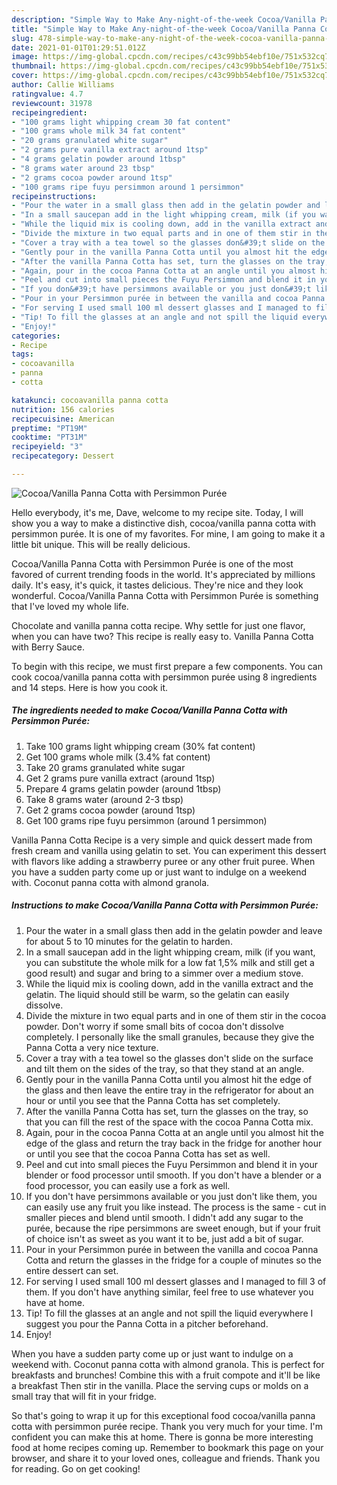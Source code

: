 ```yaml
---
description: "Simple Way to Make Any-night-of-the-week Cocoa/Vanilla Panna Cotta with Persimmon Purée"
title: "Simple Way to Make Any-night-of-the-week Cocoa/Vanilla Panna Cotta with Persimmon Purée"
slug: 478-simple-way-to-make-any-night-of-the-week-cocoa-vanilla-panna-cotta-with-persimmon-puree
date: 2021-01-01T01:29:51.012Z
image: https://img-global.cpcdn.com/recipes/c43c99bb54ebf10e/751x532cq70/cocoavanilla-panna-cotta-with-persimmon-puree-recipe-main-photo.jpg
thumbnail: https://img-global.cpcdn.com/recipes/c43c99bb54ebf10e/751x532cq70/cocoavanilla-panna-cotta-with-persimmon-puree-recipe-main-photo.jpg
cover: https://img-global.cpcdn.com/recipes/c43c99bb54ebf10e/751x532cq70/cocoavanilla-panna-cotta-with-persimmon-puree-recipe-main-photo.jpg
author: Callie Williams
ratingvalue: 4.7
reviewcount: 31978
recipeingredient:
- "100 grams light whipping cream 30 fat content"
- "100 grams whole milk 34 fat content"
- "20 grams granulated white sugar"
- "2 grams pure vanilla extract around 1tsp"
- "4 grams gelatin powder around 1tbsp"
- "8 grams water around 23 tbsp"
- "2 grams cocoa powder around 1tsp"
- "100 grams ripe fuyu persimmon around 1 persimmon"
recipeinstructions:
- "Pour the water in a small glass then add in the gelatin powder and leave for about 5 to 10 minutes for the gelatin to harden."
- "In a small saucepan add in the light whipping cream, milk (if you want, you can substitute the whole milk for a low fat 1,5% milk and still get a good result) and sugar and bring to a simmer over a medium stove."
- "While the liquid mix is cooling down, add in the vanilla extract and the gelatin. The liquid should still be warm, so the gelatin can easily dissolve."
- "Divide the mixture in two equal parts and in one of them stir in the cocoa powder. Don&#39;t worry if some small bits of cocoa don&#39;t dissolve completely. I personally like the small granules, because they give the Panna Cotta a very nice texture."
- "Cover a tray with a tea towel so the glasses don&#39;t slide on the surface and tilt them on the sides of the tray, so that they stand at an angle."
- "Gently pour in the vanilla Panna Cotta until you almost hit the edge of the glass and then leave the entire tray in the refrigerator for about an hour or until you see that the Panna Cotta has set completely."
- "After the vanilla Panna Cotta has set, turn the glasses on the tray, so that you can fill the rest of the space with the cocoa Panna Cotta mix."
- "Again, pour in the cocoa Panna Cotta at an angle until you almost hit the edge of the glass and return the tray back in the fridge for another hour or until you see that the cocoa Panna Cotta has set as well."
- "Peel and cut into small pieces the Fuyu Persimmon and blend it in your blender or food processor until smooth. If you don&#39;t have a blender or a food processor, you can easily use a fork as well."
- "If you don&#39;t have persimmons available or you just don&#39;t like them, you can easily use any fruit you like instead. The process is the same - cut in smaller pieces and blend until smooth. I didn&#39;t add any sugar to the purée, because the ripe persimmons are sweet enough, but if your fruit of choice isn&#39;t as sweet as you want it to be, just add a bit of sugar."
- "Pour in your Persimmon purée in between the vanilla and cocoa Panna Cotta and return the glasses in the fridge for a couple of minutes so the entire dessert can set."
- "For serving I used small 100 ml dessert glasses and I managed to fill 3 of them. If you don&#39;t have anything similar, feel free to use whatever you have at home."
- "Tip! To fill the glasses at an angle and not spill the liquid everywhere I suggest you pour the Panna Cotta in a pitcher beforehand."
- "Enjoy!"
categories:
- Recipe
tags:
- cocoavanilla
- panna
- cotta

katakunci: cocoavanilla panna cotta 
nutrition: 156 calories
recipecuisine: American
preptime: "PT19M"
cooktime: "PT31M"
recipeyield: "3"
recipecategory: Dessert

---
```



![Cocoa/Vanilla Panna Cotta with Persimmon Purée](https://img-global.cpcdn.com/recipes/c43c99bb54ebf10e/751x532cq70/cocoavanilla-panna-cotta-with-persimmon-puree-recipe-main-photo.jpg)

Hello everybody, it's me, Dave, welcome to my recipe site. Today, I will show you a way to make a distinctive dish, cocoa/vanilla panna cotta with persimmon purée. It is one of my favorites. For mine, I am going to make it a little bit unique. This will be really delicious.

Cocoa/Vanilla Panna Cotta with Persimmon Purée is one of the most favored of current trending foods in the world. It's appreciated by millions daily. It's easy, it's quick, it tastes delicious. They're nice and they look wonderful. Cocoa/Vanilla Panna Cotta with Persimmon Purée is something that I've loved my whole life.

Chocolate and vanilla panna cotta recipe. Why settle for just one flavor, when you can have two? This recipe is really easy to. Vanilla Panna Cotta with Berry Sauce.


To begin with this recipe, we must first prepare a few components. You can cook cocoa/vanilla panna cotta with persimmon purée using 8 ingredients and 14 steps. Here is how you cook it.

<!--inarticleads1-->

##### The ingredients needed to make Cocoa/Vanilla Panna Cotta with Persimmon Purée:

1. Take 100 grams light whipping cream (30% fat content)
1. Get 100 grams whole milk (3.4% fat content)
1. Take 20 grams granulated white sugar
1. Get 2 grams pure vanilla extract (around 1tsp)
1. Prepare 4 grams gelatin powder (around 1tbsp)
1. Take 8 grams water (around 2-3 tbsp)
1. Get 2 grams cocoa powder (around 1tsp)
1. Get 100 grams ripe fuyu persimmon (around 1 persimmon)


Vanilla Panna Cotta Recipe is a very simple and quick dessert made from fresh cream and vanilla using gelatin to set. You can experiment this dessert with flavors like adding a strawberry puree or any other fruit puree. When you have a sudden party come up or just want to indulge on a weekend with. Coconut panna cotta with almond granola. 

<!--inarticleads2-->

##### Instructions to make Cocoa/Vanilla Panna Cotta with Persimmon Purée:

1. Pour the water in a small glass then add in the gelatin powder and leave for about 5 to 10 minutes for the gelatin to harden.
1. In a small saucepan add in the light whipping cream, milk (if you want, you can substitute the whole milk for a low fat 1,5% milk and still get a good result) and sugar and bring to a simmer over a medium stove.
1. While the liquid mix is cooling down, add in the vanilla extract and the gelatin. The liquid should still be warm, so the gelatin can easily dissolve.
1. Divide the mixture in two equal parts and in one of them stir in the cocoa powder. Don&#39;t worry if some small bits of cocoa don&#39;t dissolve completely. I personally like the small granules, because they give the Panna Cotta a very nice texture.
1. Cover a tray with a tea towel so the glasses don&#39;t slide on the surface and tilt them on the sides of the tray, so that they stand at an angle.
1. Gently pour in the vanilla Panna Cotta until you almost hit the edge of the glass and then leave the entire tray in the refrigerator for about an hour or until you see that the Panna Cotta has set completely.
1. After the vanilla Panna Cotta has set, turn the glasses on the tray, so that you can fill the rest of the space with the cocoa Panna Cotta mix.
1. Again, pour in the cocoa Panna Cotta at an angle until you almost hit the edge of the glass and return the tray back in the fridge for another hour or until you see that the cocoa Panna Cotta has set as well.
1. Peel and cut into small pieces the Fuyu Persimmon and blend it in your blender or food processor until smooth. If you don&#39;t have a blender or a food processor, you can easily use a fork as well.
1. If you don&#39;t have persimmons available or you just don&#39;t like them, you can easily use any fruit you like instead. The process is the same - cut in smaller pieces and blend until smooth. I didn&#39;t add any sugar to the purée, because the ripe persimmons are sweet enough, but if your fruit of choice isn&#39;t as sweet as you want it to be, just add a bit of sugar.
1. Pour in your Persimmon purée in between the vanilla and cocoa Panna Cotta and return the glasses in the fridge for a couple of minutes so the entire dessert can set.
1. For serving I used small 100 ml dessert glasses and I managed to fill 3 of them. If you don&#39;t have anything similar, feel free to use whatever you have at home.
1. Tip! To fill the glasses at an angle and not spill the liquid everywhere I suggest you pour the Panna Cotta in a pitcher beforehand.
1. Enjoy!


When you have a sudden party come up or just want to indulge on a weekend with. Coconut panna cotta with almond granola. This is perfect for breakfasts and brunches! Combine this with a fruit compote and it&#39;ll be like a breakfast Then stir in the vanilla. Place the serving cups or molds on a small tray that will fit in your fridge. 

So that's going to wrap it up for this exceptional food cocoa/vanilla panna cotta with persimmon purée recipe. Thank you very much for your time. I'm confident you can make this at home. There is gonna be more interesting food at home recipes coming up. Remember to bookmark this page on your browser, and share it to your loved ones, colleague and friends. Thank you for reading. Go on get cooking!
